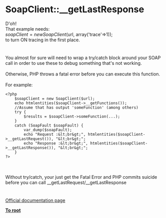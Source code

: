 # SoapClient::__getLastResponse



D&apos;oh!<br>That example needs:<br>$soapClient = new SoapClient($url, array(&apos;trace&apos;=&gt;1));<br>to turn ON tracing in the first place.  

#

You almost for sure will need to wrap a try/catch block around your SOAP call in order to use these to debug something that&apos;s not working.<br><br>Otherwise, PHP throws a fatal error before you can execute this function.<br><br>For example:<br>

```
<?php
    $soapClient = new SoapClient($url);
    echo htmlentities($soapClient->__getFunctions());
    //Assume that has output 'someFunction' (among others)
    try {
        $results = $soapClient->someFunction(...);
    }
    catch (SoapFault $soapFault) {
        var_dump($soapFault);
        echo "Request :&lt;br&gt;", htmlentities($soapClient->__getLastRequest()), "&lt;br&gt;";
        echo "Response :&lt;br&gt;", htmlentities($soapClient->__getLastResponse()), "&lt;br&gt;";
    }
?>
```
<br><br>Without try/catch, your just get the Fatal Error and PHP commits suicide before you can call __getLastRequest/__getLastResponse  

#

[Official documentation page](https://www.php.net/manual/en/soapclient.getlastresponse.php)

**[To root](/README.md)**